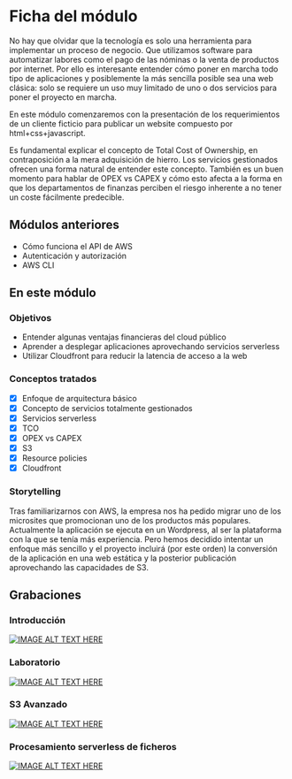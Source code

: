 # Ficha del módulo

No hay que olvidar que la tecnología es solo una herramienta para implementar un proceso de negocio. Que utilizamos software para automatizar labores como el pago de las nóminas o la venta de productos por internet. Por ello es interesante entender cómo poner en marcha todo tipo de aplicaciones y posiblemente la más sencilla posible sea una web clásica: solo se requiere un uso muy limitado de uno o dos servicios para poner el proyecto en marcha.

En este módulo comenzaremos con la presentación de los requerimientos de un cliente ficticio para publicar un website compuesto por html+css+javascript. 

Es fundamental explicar el concepto de Total Cost of Ownership, en contraposición a la mera adquisición de hierro. Los servicios gestionados ofrecen una forma natural de entender este concepto. También es un buen momento para hablar de OPEX vs CAPEX y cómo esto afecta a la forma en que los departamentos de finanzas perciben el riesgo inherente a no tener un coste fácilmente predecible.

## Módulos anteriores

- Cómo funciona el API de AWS
- Autenticación y autorización
- AWS CLI

## En este módulo

### Objetivos

* Entender algunas ventajas financieras del cloud público
* Aprender a desplegar aplicaciones aprovechando servicios serverless
* Utilizar Cloudfront para reducir la latencia de acceso a la web

### Conceptos tratados

- [x] Enfoque de arquitectura básico
- [x] Concepto de servicios totalmente gestionados
- [x] Servicios serverless
- [x] TCO
- [x] OPEX vs CAPEX
- [x] S3
- [x] Resource policies
- [x] Cloudfront

### Storytelling

Tras familiarizarnos con AWS, la empresa nos ha pedido migrar uno de los microsites que promocionan uno de los productos más populares.
Actualmente la aplicación se ejecuta en un Wordpress, al ser la plataforma con la que se tenía más experiencia. Pero hemos
decidido intentar un enfoque más sencillo y el proyecto incluirá (por este orden) la conversión de la aplicación en una web
estática y la posterior publicación aprovechando las capacidades de S3.

## Grabaciones

### Introducción

[![IMAGE ALT TEXT HERE](https://img.youtube.com/vi/qMG_LSWTVZe5dgF0/0.jpg)](https://www.youtube.com/watch?v=qMG_LSWTVZe5dgF0)

### Laboratorio

[![IMAGE ALT TEXT HERE](https://img.youtube.com/vi/uctmZVBeobU/0.jpg)](https://www.youtube.com/watch?v=uctmZVBeobU)

### S3 Avanzado

[![IMAGE ALT TEXT HERE](https://img.youtube.com/vi/v2S-YymieGs/0.jpg)](https://www.youtube.com/watch?v=v2S-YymieGs)

### Procesamiento serverless de ficheros

[![IMAGE ALT TEXT HERE](https://img.youtube.com/vi/iJX1hJrDXH0/0.jpg)](https://www.youtube.com/watch?v=iJX1hJrDXH0)

